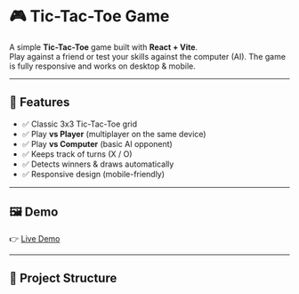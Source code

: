 # 🎮 Tic-Tac-Toe Game

A simple **Tic-Tac-Toe** game built with **React + Vite**.  
Play against a friend or test your skills against the computer (AI). The game is fully responsive and works on desktop & mobile.

---

## 🚀 Features
- ✅ Classic 3x3 Tic-Tac-Toe grid  
- ✅ Play **vs Player** (multiplayer on the same device)  
- ✅ Play **vs Computer** (basic AI opponent)  
- ✅ Keeps track of turns (X / O)  
- ✅ Detects winners & draws automatically  
- ✅ Responsive design (mobile-friendly)  

---

## 🖼️ Demo
👉 [Live Demo]((https://tic-tac-toe-amber-pi.vercel.app/))  

---

## 📂 Project Structure
